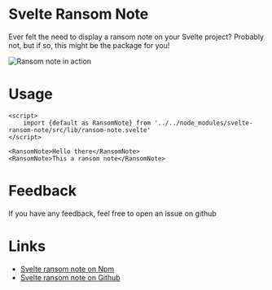 # Svelte Ransom Note

Ever felt the need to display a ransom note on your Svelte project?
Probably not, but if so, this might be the package for you!

![Ransom note in action](https://imgur.com/oTxI8TG.png)


# Usage

    <script>
        import {default as RansomNote} from '../../node_modules/svelte-ransom-note/src/lib/ransom-note.svelte'
    </script>

    <RansomNote>Hello there</RansomNote>
    <RansomNote>This a ransom note</RansomNote>

# Feedback

If you have any feedback, feel free to open an issue on github

# Links

- [Svelte ransom note on Npm](https://www.npmjs.com/package/svelte-ransom-note)
- [Svelte ransom note on Github](https://github.com/jefmeijvis/svelte-ransom-note)


